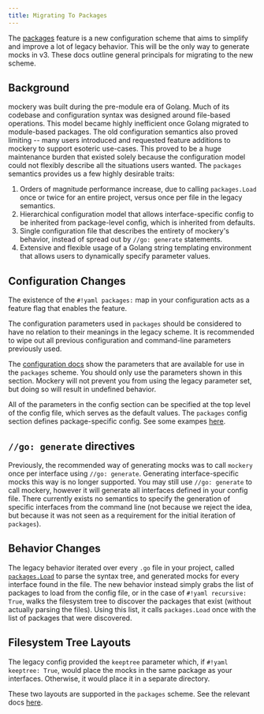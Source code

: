 ```yaml
---
title: Migrating To Packages
---
```


The [packages](/mockery/features/#packages-configuration) feature is a new configuration scheme that aims to simplify and improve a lot of legacy behavior. This will be the only way to generate mocks in v3. These docs outline general principals for migrating to the new scheme.

Background
----------

mockery was built during the pre-module era of Golang. Much of its codebase and configuration syntax was designed around file-based operations. This model became highly inefficient once Golang migrated to module-based packages. The old configuration semantics also proved limiting -- many users introduced and requested feature additions to mockery to support esoteric use-cases. This proved to be a huge maintenance burden that existed solely because the configuration model could not flexibly describe all the situations users wanted. The `packages` semantics provides us a few highly desirable traits:

1. Orders of magnitude performance increase, due to calling `packages.Load` once or twice for an entire project, versus once per file in the legacy semantics.
2. Hierarchical configuration model that allows interface-specific config to be inherited from package-level config, which is inherited from defaults.
3. Single configuration file that describes the entirety of mockery's behavior, instead of spread out by `//go: generate` statements.
4. Extensive and flexible usage of a Golang string templating environment that allows users to dynamically specify parameter values.

Configuration Changes
----------------------

The existence of the `#!yaml packages:` map in your configuration acts as a feature flag that enables the feature.

The configuration parameters used in `packages` should be considered to have no relation to their meanings in the legacy scheme. It is recommended to wipe out all previous configuration and command-line parameters previously used.

The [configuration docs](/mockery/configuration/#packages-config) show the parameters that are available for use in the `packages` scheme. You should only use the parameters shown in this section. Mockery will not prevent you from using the legacy parameter set, but doing so will result in undefined behavior.

All of the parameters in the config section can be specified at the top level of the config file, which serves as the default values. The `packages` config section defines package-specific config. See some exampes [here](/mockery/features/#examples).

`//go: generate` directives
----------------------------

Previously, the recommended way of generating mocks was to call `mockery` once per interface using `//go: generate`. Generating interface-specific mocks this way is no longer supported. You may still use `//go: generate` to call mockery, however it will generate all interfaces defined in your config file. There currently exists no semantics to specify the generation of specific interfaces from the command line (not because we reject the idea, but because it was not seen as a requirement for the initial iteration of `packages`).

Behavior Changes
-----------------

The legacy behavior iterated over every `.go` file in your project, called [`packages.Load`](https://pkg.go.dev/golang.org/x/tools/go/packages#Load) to parse the syntax tree, and generated mocks for every interface found in the file. The new behavior instead simply grabs the list of packages to load from the config file, or in the case of `#!yaml recursive: True`, walks the filesystem tree to discover the packages that exist (without actually parsing the files). Using this list, it calls `packages.Load` once with the list of packages that were discovered.

Filesystem Tree Layouts
------------------------

The legacy config provided the `keeptree` parameter which, if `#!yaml keeptree: True`, would place the mocks in the same package as your interfaces. Otherwise, it would place it in a separate directory.

These two layouts are supported in the `packages` scheme. See the relevant docs [here](/mockery/features/#layouts).
